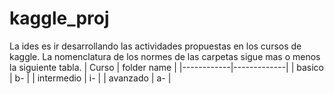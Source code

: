 # kaggle_proj
La ides es ir desarrollando las actividades propuestas en los cursos de kaggle. La nomenclatura de los normes de las carpetas sigue mas o menos la siguiente tabla.
| Curso      | folder name |
|------------|-------------|
| basico     | b-          |
| intermedio | i-          |
| avanzado   | a-          |
